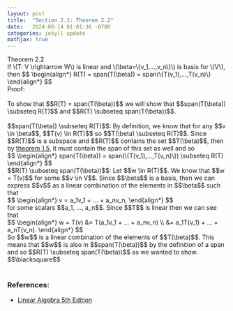 ```yaml
---
layout: post
title:  "Section 2.1: Theorem 2.2"
date:   2024-08-14 01:01:36 -0700
categories: jekyll update
mathjax: true
---
```

<div class="purdiv">
Theorem 2.2
</div>
<div class="purbdiv">
If \(T: V \rightarrow W\) is linear and \(\beta=\{v_1,...,v_n\}\) is basis for \(V\), then
$$
\begin{align*}
R(T) = span(T(\beta)) = span(\{T(v_1),...,T(v_n)\} 
\end{align*}
$$
</div>
Proof:
<br>
<br>
To show that $$R(T) = span(T(\beta))$$ we will show that $$span(T(\beta)) \subseteq R(T)$$ and $$R(T) \subseteq span(T(\beta))$$.
<br>
<br>
$$span(T(\beta)) \subseteq R(T)$$: By definition, we know that for any $$v \in \beta$$, $$T(v) \in R(T)$$ so $$T(\beta) \subseteq R(T)$$. Since $$R(T)$$ is a subspace and $$R(T)$$ contains the set $$T(\beta)$$, then by <a href="https://strncat.github.io/jekyll/update/2024/08/15/lec06-theorem-1.5.html">theorem 1.5</a>, it must contain the span of this set as well and so 
<div>
	$$
	\begin{align*}
	span(T(\beta)) = span(\{T(v_1),...,T(v_n)\}) \subseteq R(T)
	\end{align*}
	$$
</div>
$$R(T) \subseteq span(T(\beta))$$: Let $$w \in R(T)$$. We know that $$w = T(v)$$ for some $$v \in V$$. Since $$\beta$$ is a basis, then we can express $$v$$ as a linear combination of the elements in $$\beta$$ such that
<br>
<div>
	$$
	\begin{align*}
	v = a_1v_1 + ... + a_nv_n,
	\end{align*}
	$$
</div>
for some scalars $$a_1, ..., a_n$$. Since $$T$$ is linear then we can see that
<div>
	$$
	\begin{align*}
	w = T(v) &= T(a_1v_1 + ... + a_nv_n) \\
	   &= a_1T(v_1) + ... + a_nT(v_n).
	\end{align*}
	$$
</div>
So $$w$$ is a linear combination of the elements of $$T(\beta)$$. This means that $$w$$ is also in $$span(T(\beta))$$ by the definition of a span and so $$R(T) \subseteq span(T(\beta))$$ as we wanted to show. $$\blacksquare$$
<br>
<br>
<!------------------------------------------------------------------------------------>
<h3>References:</h3>
<ul>
<li><a href="https://www.amazon.com/Linear-Algebra-5th-Stephen-Friedberg/dp/0134860241/ref=tmm_hrd_swatch_0?_encoding=UTF8&qid=&sr=">Linear Algebra 5th Edition</a></li>
</ul>
























